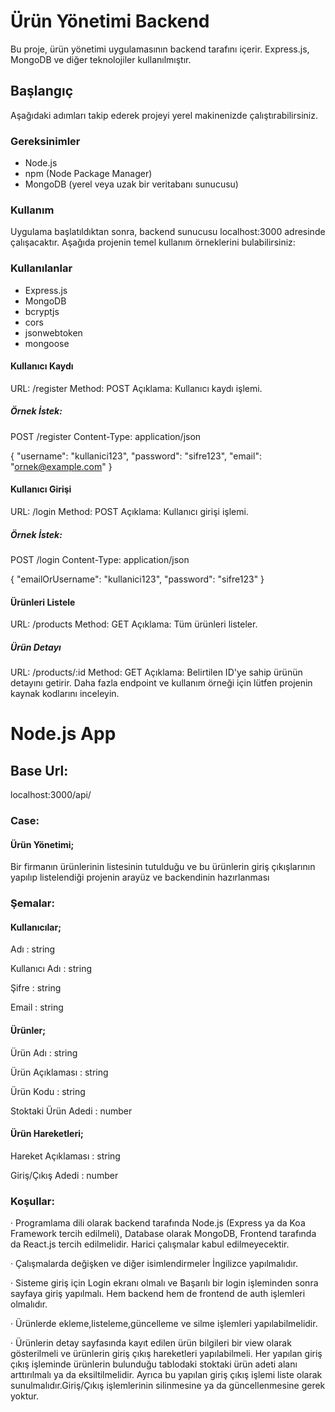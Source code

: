 # Ürün Yönetimi Backend

Bu proje, ürün yönetimi uygulamasının backend tarafını içerir. Express.js, MongoDB ve diğer teknolojiler kullanılmıştır.

## Başlangıç

Aşağıdaki adımları takip ederek projeyi yerel makinenizde çalıştırabilirsiniz.

### Gereksinimler

- Node.js
- npm (Node Package Manager)
- MongoDB (yerel veya uzak bir veritabanı sunucusu)

### Kullanım
Uygulama başlatıldıktan sonra, backend sunucusu localhost:3000 adresinde çalışacaktır. Aşağıda projenin temel kullanım örneklerini bulabilirsiniz:

### Kullanılanlar

- Express.js
- MongoDB
- bcryptjs
- cors
- jsonwebtoken
- mongoose

#### Kullanıcı Kaydı

URL: /register
Method: POST
Açıklama: Kullanıcı kaydı işlemi.

##### Örnek İstek:

POST /register
Content-Type: application/json

{
  "username": "kullanici123",
  "password": "sifre123",
  "email": "ornek@example.com"
}

#### Kullanıcı Girişi
URL: /login
Method: POST
Açıklama: Kullanıcı girişi işlemi.

##### Örnek İstek:

POST /login
Content-Type: application/json

{
  "emailOrUsername": "kullanici123",
  "password": "sifre123"
}

#### Ürünleri Listele
URL: /products
Method: GET
Açıklama: Tüm ürünleri listeler.

##### Ürün Detayı
URL: /products/:id
Method: GET
Açıklama: Belirtilen ID'ye sahip ürünün detayını getirir.
Daha fazla endpoint ve kullanım örneği için lütfen projenin kaynak kodlarını inceleyin.

# Node.js App

## Base Url:
localhost:3000/api/

### Case:

#### Ürün Yönetimi;

Bir firmanın ürünlerinin listesinin tutulduğu ve bu ürünlerin giriş
çıkışlarının yapılıp listelendiği projenin arayüz ve backendinin hazırlanması


### Şemalar:


#### Kullanıcılar;

Adı           : string

Kullanıcı Adı : string

Şifre         : string

Email         : string


#### Ürünler;

Ürün Adı            : string

Ürün Açıklaması     : string

Ürün Kodu           : string

Stoktaki Ürün Adedi : number


#### Ürün Hareketleri;

Hareket Açıklaması  : string

Giriş/Çıkış Adedi   : number


### Koşullar:

· Programlama dili olarak backend tarafında Node.js (Express ya da
Koa Framework tercih edilmeli), Database olarak MongoDB,
Frontend tarafında da React.js tercih edilmelidir. Harici çalışmalar
kabul edilmeyecektir.

· Çalışmalarda değişken ve diğer isimlendirmeler İngilizce
yapılmalıdır.

· Sisteme giriş için Login ekranı olmalı ve Başarılı bir login
işleminden sonra sayfaya giriş yapılmalı. Hem backend hem de
frontend de auth işlemleri olmalıdır.

· Ürünlerde ekleme,listeleme,güncelleme ve silme işlemleri
yapılabilmelidir.

· Ürünlerin detay sayfasında kayıt edilen ürün bilgileri bir view
olarak gösterilmeli ve ürünlerin giriş çıkış hareketleri yapılabilmeli.
Her yapılan giriş çıkış işleminde ürünlerin bulunduğu tablodaki
stoktaki ürün adeti alanı arttırılmalı ya da eksiltilmelidir. Ayrıca bu
yapılan giriş çıkış işlemi liste olarak sunulmalıdır.Giriş/Çıkış
işlemlerinin silinmesine ya da güncellenmesine gerek yoktur.
